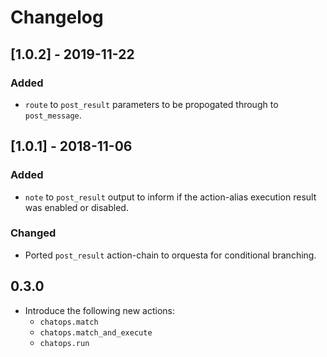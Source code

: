 # Changelog

## [1.0.2] - 2019-11-22
### Added
- `route` to `post_result` parameters to be propogated through to `post_message`.

## [1.0.1] - 2018-11-06
### Added
- `note` to `post_result` output to inform if the action-alias execution result was enabled or disabled.

### Changed
- Ported `post_result` action-chain to orquesta for conditional branching.

## 0.3.0

- Introduce the following new actions:
  * ``chatops.match``
  * ``chatops.match_and_execute``
  * ``chatops.run``
